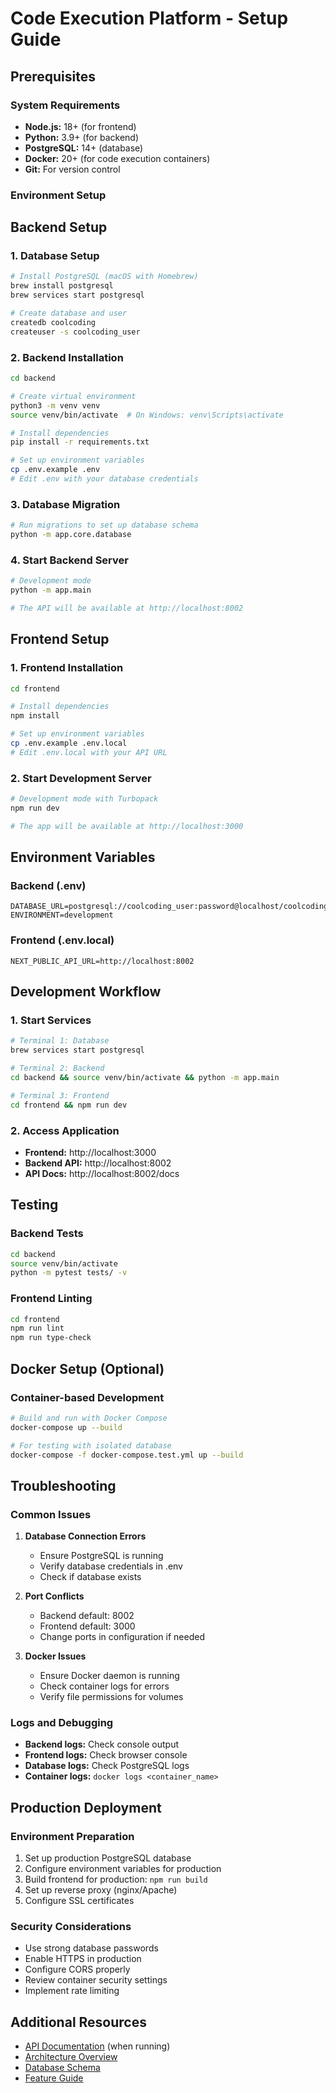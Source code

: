 # Code Execution Platform - Setup Guide

## Prerequisites

### System Requirements
- **Node.js:** 18+ (for frontend)
- **Python:** 3.9+ (for backend)
- **PostgreSQL:** 14+ (database)
- **Docker:** 20+ (for code execution containers)
- **Git:** For version control

### Environment Setup

## Backend Setup

### 1. Database Setup
```bash
# Install PostgreSQL (macOS with Homebrew)
brew install postgresql
brew services start postgresql

# Create database and user
createdb coolcoding
createuser -s coolcoding_user
```

### 2. Backend Installation
```bash
cd backend

# Create virtual environment
python3 -m venv venv
source venv/bin/activate  # On Windows: venv\Scripts\activate

# Install dependencies
pip install -r requirements.txt

# Set up environment variables
cp .env.example .env
# Edit .env with your database credentials
```

### 3. Database Migration
```bash
# Run migrations to set up database schema
python -m app.core.database
```

### 4. Start Backend Server
```bash
# Development mode
python -m app.main

# The API will be available at http://localhost:8002
```

## Frontend Setup

### 1. Frontend Installation
```bash
cd frontend

# Install dependencies
npm install

# Set up environment variables
cp .env.example .env.local
# Edit .env.local with your API URL
```

### 2. Start Development Server
```bash
# Development mode with Turbopack
npm run dev

# The app will be available at http://localhost:3000
```

## Environment Variables

### Backend (.env)
```env
DATABASE_URL=postgresql://coolcoding_user:password@localhost/coolcoding
ENVIRONMENT=development
```

### Frontend (.env.local)
```env
NEXT_PUBLIC_API_URL=http://localhost:8002
```

## Development Workflow

### 1. Start Services
```bash
# Terminal 1: Database
brew services start postgresql

# Terminal 2: Backend
cd backend && source venv/bin/activate && python -m app.main

# Terminal 3: Frontend
cd frontend && npm run dev
```

### 2. Access Application
- **Frontend:** http://localhost:3000
- **Backend API:** http://localhost:8002
- **API Docs:** http://localhost:8002/docs

## Testing

### Backend Tests
```bash
cd backend
source venv/bin/activate
python -m pytest tests/ -v
```

### Frontend Linting
```bash
cd frontend
npm run lint
npm run type-check
```

## Docker Setup (Optional)

### Container-based Development
```bash
# Build and run with Docker Compose
docker-compose up --build

# For testing with isolated database
docker-compose -f docker-compose.test.yml up --build
```

## Troubleshooting

### Common Issues

1. **Database Connection Errors**
   - Ensure PostgreSQL is running
   - Verify database credentials in .env
   - Check if database exists

2. **Port Conflicts**
   - Backend default: 8002
   - Frontend default: 3000
   - Change ports in configuration if needed

3. **Docker Issues**
   - Ensure Docker daemon is running
   - Check container logs for errors
   - Verify file permissions for volumes

### Logs and Debugging
- **Backend logs:** Check console output
- **Frontend logs:** Check browser console
- **Database logs:** Check PostgreSQL logs
- **Container logs:** `docker logs <container_name>`

## Production Deployment

### Environment Preparation
1. Set up production PostgreSQL database
2. Configure environment variables for production
3. Build frontend for production: `npm run build`
4. Set up reverse proxy (nginx/Apache)
5. Configure SSL certificates

### Security Considerations
- Use strong database passwords
- Enable HTTPS in production
- Configure CORS properly
- Review container security settings
- Implement rate limiting

## Additional Resources

- [API Documentation](http://localhost:8002/docs) (when running)
- [Architecture Overview](./architecture/ARCHITECTURE.md)
- [Database Schema](./database/DATABASE.md)
- [Feature Guide](./FEATURES.md)